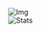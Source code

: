 ![Img](https://i.ibb.co/zbrtKNk/b13458f723af5d5630b5aa4db936c284-ezgif-com-resize.gif)
<br>
![Stats](https://komarev.com/ghpvc/?username=globereverse)
